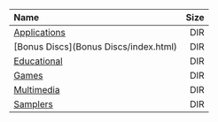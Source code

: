 |Name|Size|
|:---|---:|
|[Applications](Applications/index.html)|DIR|
|[Bonus Discs](Bonus Discs/index.html)|DIR|
|[Educational](Educational/index.html)|DIR|
|[Games](Games/index.html)|DIR|
|[Multimedia](Multimedia/index.html)|DIR|
|[Samplers](Samplers/index.html)|DIR|
